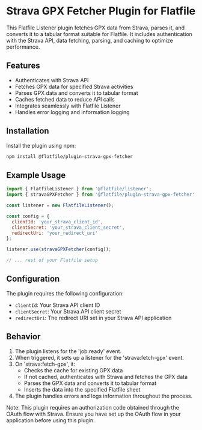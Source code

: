 # Strava GPX Fetcher Plugin for Flatfile

This Flatfile Listener plugin fetches GPX data from Strava, parses it, and converts it to a tabular format suitable for Flatfile. It includes authentication with the Strava API, data fetching, parsing, and caching to optimize performance.

## Features

- Authenticates with Strava API
- Fetches GPX data for specified Strava activities
- Parses GPX data and converts it to tabular format
- Caches fetched data to reduce API calls
- Integrates seamlessly with Flatfile Listener
- Handles error logging and information logging

## Installation

Install the plugin using npm:

```bash
npm install @flatfile/plugin-strava-gpx-fetcher
```

## Example Usage

```javascript
import { FlatfileListener } from '@flatfile/listener';
import { stravaGPXFetcher } from '@flatfile/plugin-strava-gpx-fetcher';

const listener = new FlatfileListener();

const config = {
  clientId: 'your_strava_client_id',
  clientSecret: 'your_strava_client_secret',
  redirectUri: 'your_redirect_uri'
};

listener.use(stravaGPXFetcher(config));

// ... rest of your Flatfile setup
```

## Configuration

The plugin requires the following configuration:

- `clientId`: Your Strava API client ID
- `clientSecret`: Your Strava API client secret
- `redirectUri`: The redirect URI set in your Strava API application

## Behavior

1. The plugin listens for the 'job:ready' event.
2. When triggered, it sets up a listener for the 'strava:fetch-gpx' event.
3. On 'strava:fetch-gpx', it:
   - Checks the cache for existing GPX data
   - If not cached, authenticates with Strava and fetches the GPX data
   - Parses the GPX data and converts it to tabular format
   - Inserts the data into the specified Flatfile sheet
4. The plugin handles errors and logs information throughout the process.

Note: This plugin requires an authorization code obtained through the OAuth flow with Strava. Ensure you have set up the OAuth flow in your application before using this plugin.